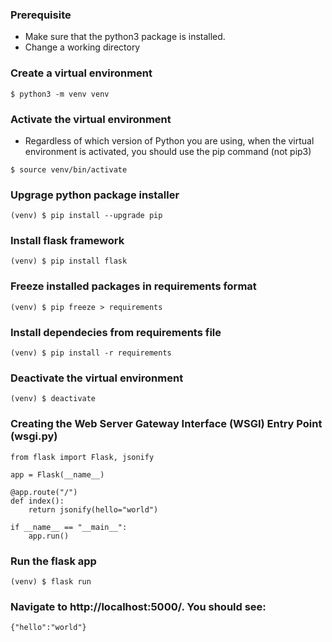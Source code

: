 ### Prerequisite
- Make sure that the python3 package is installed.
- Change a working directory

### Create a virtual environment
```
$ python3 -m venv venv
```

### Activate the virtual environment
- Regardless of which version of Python you are using, when the virtual environment is activated, you should use the pip command (not pip3)
```
$ source venv/bin/activate
```

### Upgrage python package installer 
```
(venv) $ pip install --upgrade pip
```

### Install flask framework
```
(venv) $ pip install flask
```

### Freeze installed packages in requirements format
```
(venv) $ pip freeze > requirements
```

### Install dependecies from requirements file
```
(venv) $ pip install -r requirements
```

### Deactivate the virtual environment
```
(venv) $ deactivate
```

### Creating the Web Server Gateway Interface (WSGI) Entry Point (wsgi.py)
```
from flask import Flask, jsonify

app = Flask(__name__)

@app.route("/")
def index():
    return jsonify(hello="world")

if __name__ == "__main__":
    app.run()
```

### Run the flask app
```
(venv) $ flask run 
```

### Navigate to http://localhost:5000/. You should see:
```
{"hello":"world"}
```
